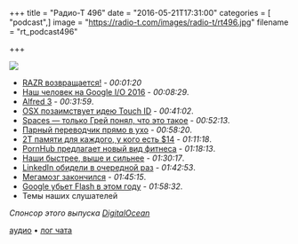 +++
title = "Радио-Т 496"
date = "2016-05-21T17:31:00"
categories = [ "podcast",]
image = "https://radio-t.com/images/radio-t/rt496.jpg"
filename = "rt_podcast496"

+++

![](https://radio-t.com/images/radio-t/rt496.jpg)

- [RAZR возвращается!](http://www.engadget.com/2016/05/20/moto-razr-flip-phone-teaser/) - *00:01:20*
- [Наш человек на Google I/O 2016](http://www.techhgeeks.com/2016/05/google-io-2016-round-up.html) - *00:08:29*.
- [Alfred 3](https://www.alfredapp.com/blog/announcements/alfred-3-is-here/) - *00:31:59*.
- [OSX позаимствует идею Touch ID](http://www.engadget.com/2016/05/20/apple-touch-id-mac-unlock-report/) - *00:41:02*.
- [Spaces — только Грей понял, что это такое](https://googleblog.blogspot.com/2016/05/introducing-spaces-tool-for-small-group.html) - *00:52:13*.
- [Парный переводчик прямо в ухо](http://www.boredpanda.com/real-time-translator-ear-waverly-labs/) - *00:58:20*.
- [2Т памяти для каждого, у кого есть $14](https://aws.amazon.com/blogs/aws/x1-instances-for-ec2-ready-for-your-memory-intensive-workloads/) - *01:11:18*.
- [PornHub предлагает новый вид фитнеса](http://techcrunch.com/2016/05/18/pornhub-launches-bangfit-so-you-can-bang-to-get-fit/) - *01:18:13*.
- [Наши быстрее, выше и сильнее](https://www.rt.com/news/343723-russian-programmers-icpc-contest-victory/) - *01:30:17*.
- [LinkedIn обидели в очередной раз](https://usblog.kaspersky.com/linkedin-password-leak/7160/) - *01:42:53*.
- [Мегамозг закончился](https://megamozg.ru/) - *01:45:15*.
- [Google убьет Flash в этом году](http://venturebeat.com/2016/05/15/google-targets-html5-default-for-chrome-instead-of-flash-in-q4-2016/) - *01:58:32*.
- Темы наших слушателей

_Спонсор этого выпуска [DigitalOcean](https://www.digitalocean.com)_

[аудио](https://cdn.radio-t.com/rt_podcast496.mp3) • [лог чата](http://chat.radio-t.com/logs/radio-t-496.html)
<audio src="https://cdn.radio-t.com/rt_podcast496.mp3" preload="none"></audio>
